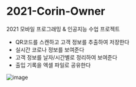 # 2021-Corin-Owner

2021 모바일 프로그래밍 & 인공지능 수업 프로젝트

- QR코드를 스캔하고 고객 정보를 추출하여 저장한다
- 실시간 코로나 정보를 보여준다
- 고객 정보를 날자/시간별로 정리하여 보여준다
- 출입 기록을 엑셀 파일로 공유한다

![image](https://user-images.githubusercontent.com/67571491/122167626-31cfbe00-ceb6-11eb-91a3-0f95199c1ef6.png)
